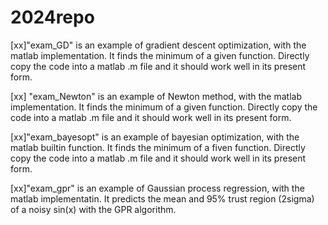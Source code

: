 # 2024repo

[xx]"exam_GD" is an example of gradient descent optimization, with the matlab implementation.
It finds the minimum of a given function. Directly copy the code into a matlab .m file and
it should work well in its present form. 

[xx] "exam_Newton" is an example of Newton method, with the matlab implementation.
It finds the minimum of a given function. Directly copy the code into a matlab .m file and
it should work well in its present form. 

[xx]"exam_bayesopt" is an example of bayesian optimization, with the matlab builtin function. 
It finds the minimum of a fiven function. Directly copy the code into a matlab .m file and it 
should work well in its present form. 

[xx]"exam_gpr" is an example of Gaussian process regression, with the matlab implementatin. 
It predicts the mean and 95% trust region (2sigma) of a noisy sin(x) with the GPR algorithm.   
